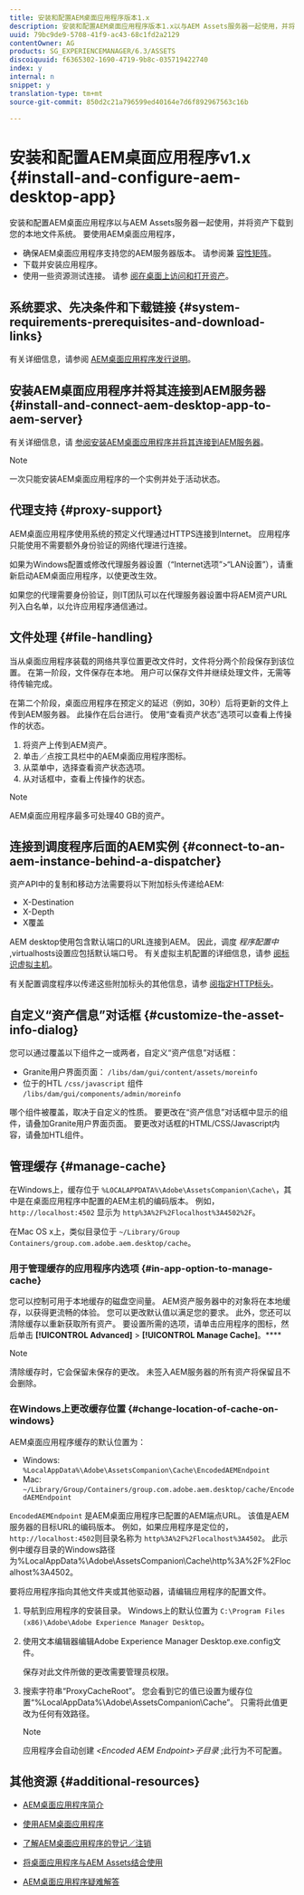 ```yaml
---
title: 安装和配置AEM桌面应用程序版本1.x
description: 安装和配置AEM桌面应用程序版本1.x以与AEM Assets服务器一起使用，并将资产映射为要在桌面上作为驱动器装载的资产。
uuid: 79bc9de9-5708-41f9-ac43-68c1fd2a2129
contentOwner: AG
products: SG_EXPERIENCEMANAGER/6.3/ASSETS
discoiquuid: f6365302-1690-4719-9b8c-035719422740
index: y
internal: n
snippet: y
translation-type: tm+mt
source-git-commit: 850d2c21a796599ed40164e7d6f892967563c16b

---
```



# 安装和配置AEM桌面应用程序v1.x {#install-and-configure-aem-desktop-app}

安装和配置AEM桌面应用程序以与AEM Assets服务器一起使用，并将资产下载到您的本地文件系统。 要使用AEM桌面应用程序，

* 确保AEM桌面应用程序支持您的AEM服务器版本。 请参阅兼 [容性矩阵](release-notes-of-v1.md#compatibilitymatrix)。
* 下载并安装应用程序。
* 使用一些资源测试连接。 请参 [阅在桌面上访问和打开资产](use-app-v1.md#openondesktop)。

## 系统要求、先决条件和下载链接 {#system-requirements-prerequisites-and-download-links}

有关详细信息，请参阅 [AEM桌面应用程序发行说明](release-notes-of-v1.md)。

## 安装AEM桌面应用程序并将其连接到AEM服务器 {#install-and-connect-aem-desktop-app-to-aem-server}

有关详细信息，请 [参阅安装AEM桌面应用程序并将其连接到AEM服务器](use-app-v1.md#installandconnect)。

>[!NOTE]
>
>一次只能安装AEM桌面应用程序的一个实例并处于活动状态。

## 代理支持 {#proxy-support}

AEM桌面应用程序使用系统的预定义代理通过HTTPS连接到Internet。 应用程序只能使用不需要额外身份验证的网络代理进行连接。

如果为Windows配置或修改代理服务器设置（“Internet选项”&gt;“LAN设置”），请重新启动AEM桌面应用程序，以使更改生效。

如果您的代理需要身份验证，则IT团队可以在代理服务器设置中将AEM资产URL列入白名单，以允许应用程序通信通过。

## 文件处理 {#file-handling}

当从桌面应用程序装载的网络共享位置更改文件时，文件将分两个阶段保存到该位置。 在第一阶段，文件保存在本地。 用户可以保存文件并继续处理文件，无需等待传输完成。

在第二个阶段，桌面应用程序在预定义的延迟（例如，30秒）后将更新的文件上传到AEM服务器。 此操作在后台进行。 使用“查看资产状态”选项可以查看上传操作的状态。

1. 将资产上传到AEM资产。
1. 单击／点按工具栏中的AEM桌面应用程序图标。
1. 从菜单中，选择查看资产状态选项。
1. 从对话框中，查看上传操作的状态。

>[!NOTE]
>
>AEM桌面应用程序最多可处理40 GB的资产。

## 连接到调度程序后面的AEM实例 {#connect-to-an-aem-instance-behind-a-dispatcher}

资产API中的复制和移动方法需要将以下附加标头传递给AEM:

* X-Destination
* X-Depth
* X覆盖

AEM desktop使用包含默认端口的URL连接到AEM。 因此，调度 *程序配置中* ,virtualhosts设置应包括默认端口号。 有关虚拟主机配置的详细信息，请参 [阅标识虚拟主机](https://docs.adobe.com/content/help/en/experience-manager-dispatcher/using/configuring/dispatcher-configuration.html#identifying-virtual-hosts-virtualhosts)。

有关配置调度程序以传递这些附加标头的其他信息，请参 [阅指定HTTP标头](https://docs.adobe.com/content/help/en/experience-manager-dispatcher/using/configuring/dispatcher-configuration.html#specifying-the-http-headers-to-pass-through-clientheaders)。

## 自定义“资产信息”对话框 {#customize-the-asset-info-dialog}

您可以通过覆盖以下组件之一或两者，自定义“资产信息”对话框：

* Granite用户界面页面： `/libs/dam/gui/content/assets/moreinfo`
* 位于的HTL `/css/javascript` 组件 `/libs/dam/gui/components/admin/moreinfo`

哪个组件被覆盖，取决于自定义的性质。 要更改在“资产信息”对话框中显示的组件，请叠加Granite用户界面页面。 要更改对话框的HTML/CSS/Javascript内容，请叠加HTL组件。

## 管理缓存 {#manage-cache}

在Windows上，缓存位于 `%LOCALAPPDATA%\Adobe\AssetsCompanion\Cache\`，其中是在桌面应用程序中配置的AEM主机的编码版本。 例如， `http://localhost:4502` 显示为 `http%3A%2F%2Flocalhost%3A4502%2F`。

在Mac OS x上，类似目录位于 `~/Library/Group Containers/group.com.adobe.aem.desktop/cache`。

### 用于管理缓存的应用程序内选项 {#in-app-option-to-manage-cache}

您可以控制可用于本地缓存的磁盘空间量。 AEM资产服务器中的对象将在本地缓存，以获得更流畅的体验。 您可以更改默认值以满足您的要求。 此外，您还可以清除缓存以重新获取所有资产。 要设置所需的选项，请单击应用程序的图标，然后单击 **[!UICONTROL Advanced]** &gt; **[!UICONTROL Manage Cache]**。****

>[!NOTE]
>
>清除缓存时，它会保留未保存的更改。 未签入AEM服务器的所有资产将保留且不会删除。

### 在Windows上更改缓存位置 {#change-location-of-cache-on-windows}

AEM桌面应用程序缓存的默认位置为：

* Windows: `%LocalAppData%\Adobe\AssetsCompanion\Cache\EncodedAEMEndpoint`
* Mac: `~/Library/Group/Containers/group.com.adobe.aem.desktop/cache/EncodedAEMEndpoint`

`EncodedAEMEndpoint` 是AEM桌面应用程序已配置的AEM端点URL。 该值是AEM服务器的目标URL的编码版本。 例如，如果应用程序是定位的， `http://localhost:4502`则目录名称为 `http%3A%2F%2Flocalhost%3A4502`。 此示例中缓存目录的Windows路径为%LocalAppData%\Adobe\AssetsCompanion\Cache\http%3A%2F%2Flocalhost%3A4502。

要将应用程序指向其他文件夹或其他驱动器，请编辑应用程序的配置文件。

1. 导航到应用程序的安装目录。 Windows上的默认位置为 `C:\Program Files (x86)\Adobe\Adobe Experience Manager Desktop`。
1. 使用文本编辑器编辑Adobe Experience Manager Desktop.exe.config文件。

   保存对此文件所做的更改需要管理员权限。

1. 搜索字符串“ProxyCacheRoot”。 您会看到它的值已设置为缓存位置“%LocalAppData%\Adobe\AssetsCompanion\Cache”。 只需将此值更改为任何有效路径。

   >[!NOTE]
   >
   >应用程序会自动创建 *&lt;Encoded AEM Endpoint&gt;子目录* ;此行为不可配置。

## 其他资源 {#additional-resources}

* [AEM桌面应用程序简介](https://helpx.adobe.com/experience-manager/kt/eseminars/ccoo-aem-desktop-app.html)
* [使用AEM桌面应用程序](use-app-v1.md)

* [了解AEM桌面应用程序的登记／注销](https://helpx.adobe.com/experience-manager/kt/assets/using/checkin-checkout-technical-video-understand.html)
* [将桌面应用程序与AEM Assets结合使用](https://helpx.adobe.com/experience-manager/kt/assets/using/checkin-checkout-technical-video-understand.html)
* [AEM桌面应用程序疑难解答](troubleshoot-app-v1.md)